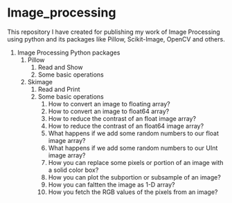 # Image_processing
This repository I have created for publishing my work of Image Processing using python and its packages like Pillow, Scikit-Image, OpenCV and others.


1. Image Processing Python packages
    1. Pillow
        1. Read and Show
        2. Some basic operations
	2. Skimage
        1. Read and Print
        2. Some basic operations
            1. How to convert an image to floating array?
            2. How to convert an image to float64 array?
            3. How to reduce the contrast of an float image array?
            4. How to reduce the contrast of an float64 image array?
            5. What happens if we add some random numbers to our float image array?
            6. What happens if we add some random numbers to our UInt image array?
            7. How you can replace some pixels or portion of an image with a solid color box?
            8. How you can plot the subportion or subsample of an image?
            9. How you can faltten the image as 1-D array?
            10. How you fetch the RGB values of the pixels from an image?